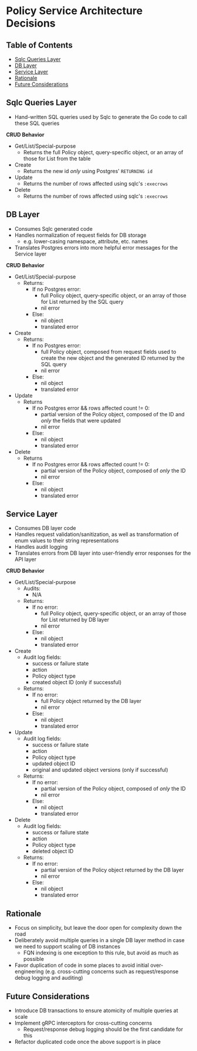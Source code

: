 # Policy Service Architecture Decisions

## Table of Contents
- [Sqlc Queries Layer](#sqlc-queries-layer)
- [DB Layer](#db-layer)
- [Service Layer](#service-layer)
- [Rationale](#rationale)
- [Future Considerations](#future-considerations)

## Sqlc Queries Layer
- Hand-written SQL queries used by Sqlc to generate the Go code to call these SQL queries

**CRUD Behavior**
- Get/List/Special-purpose
  - Returns the full Policy object, query-specific object, or an array of those for List from the table
- Create
  - Returns the new id _only_ using Postgres' `RETURNING id`
- Update
  - Returns the number of rows affected using sqlc's `:execrows`
- Delete
  - Returns the number of rows affected using sqlc's `:execrows`

## DB Layer
- Consumes Sqlc generated code
- Handles normalization of request fields for DB storage
  - e.g. lower-casing namespace, attribute, etc. names
- Translates Postgres errors into more helpful error messages for the Service layer

**CRUD Behavior**
- Get/List/Special-purpose
  - Returns:
    - If no Postgres error:
      - full Policy object, query-specific object, or an array of those for List returned by the SQL query
      - nil error
    - Else:
      - nil object
      - translated error
- Create
  - Returns:
    - If no Postgres error:
      - full Policy object, composed from request fields used to create the new object and the generated ID returned by the SQL query
      - nil error
    - Else:
      - nil object
      - translated error
- Update
  - Returns
    - If no Postgres error && rows affected count != 0:
      - partial version of the Policy object, composed of the ID and _only_ the fields that were updated
      - nil error
    - Else:
      - nil object
      - translated error
- Delete
  - Returns
    - If no Postgres error && rows affected count != 0:
      - partial version of the Policy object, composed of _only_ the ID
      - nil error
    - Else:
      - nil object
      - translated error

## Service Layer
- Consumes DB layer code
- Handles request validation/sanitization, as well as transformation of enum values to their string representations
- Handles audit logging
- Translates errors from DB layer into user-friendly error responses for the API layer

**CRUD Behavior**
- Get/List/Special-purpose
  - Audits:
    - N/A
  - Returns:
    - If no error:
      - full Policy object, query-specific object, or an array of those for List returned by DB layer
      - nil error
    - Else:
      - nil object
      - translated error
- Create
  - Audit log fields:
    - success or failure state
    - action
    - Policy object type
    - created object ID (only if successful)
  - Returns:
    - If no error:
      - full Policy object returned by the DB layer
      - nil error
    - Else:
      - nil object
      - translated error
- Update
  - Audit log fields:
    - success or failure state
    - action
    - Policy object type
    - updated object ID
    - original and updated object versions (only if successful)
  - Returns:
    - If no error:
      - partial version of the Policy object, composed of _only_ the ID
      - nil error
    - Else:
      - nil object
      - translated error
- Delete
  - Audit log fields:
    - success or failure state
    - action
    - Policy object type
    - deleted object ID
  - Returns:
    - If no error:
      - partial version of the Policy object returned by the DB layer
      - nil error
    - Else:
      - nil object
      - translated error

## Rationale
- Focus on simplicity, but leave the door open for complexity down the road
- Deliberately avoid multiple queries in a single DB layer method in case we need to support scaling of DB instances
  - FQN indexing is one exception to this rule, but avoid as much as possible
- Favor duplication of code in some places to avoid initial over-engineering (e.g. cross-cutting concerns such as request/response debug logging and auditing)

## Future Considerations
- Introduce DB transactions to ensure atomicity of multiple queries at scale
- Implement gRPC interceptors for cross-cutting concerns
  - Request/response debug logging should be the first candidate for this
- Refactor duplicated code once the above support is in place